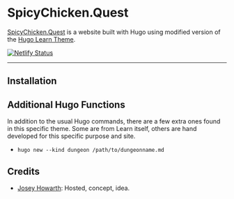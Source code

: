 # SpicyChicken.Quest
[SpicyChicken.Quest](https://spicychicken.quest) is a website built with Hugo using modified version of the [Hugo Learn Theme](https://github.com/matcornic/hugo-theme-learn). 


[![Netlify Status](https://api.netlify.com/api/v1/badges/bfdb8bad-e549-439c-a60b-0767bd2762e6/deploy-status)](https://app.netlify.com/sites/spicychicken/deploys)

-----
## Installation


## Additional Hugo Functions
In addition to the usual Hugo commands, there are a few extra ones found in this specific theme. Some are from Learn itself, others are hand developed for this specific purpose and site. 

* `hugo new --kind dungeon /path/to/dungeonname.md`


## Credits 
* [Josey Howarth](@SudoMistress): Hosted, concept, idea.




